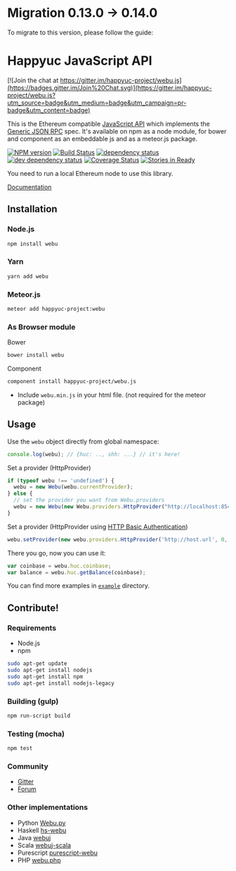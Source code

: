 # Migration 0.13.0 -> 0.14.0

To migrate to this version, please follow the guide:

# Happyuc JavaScript API

[![Join the chat at https://gitter.im/happyuc-project/webu.js](https://badges.gitter.im/Join%20Chat.svg)](https://gitter.im/happyuc-project/webu.js?utm_source=badge&utm_medium=badge&utm_campaign=pr-badge&utm_content=badge)

This is the Ethereum compatible [JavaScript API](https://github.com/happyuc-project/wiki/wiki/JavaScript-API)
which implements the [Generic JSON RPC](https://github.com/happyuc-project/wiki/wiki/JSON-RPC) spec. It's available on npm as a node module, for bower and component as an embeddable js and as a meteor.js package.

[![NPM version][npm-image]][npm-url] [![Build Status][travis-image]][travis-url] [![dependency status][dep-image]][dep-url] [![dev dependency status][dep-dev-image]][dep-dev-url] [![Coverage Status][coveralls-image]][coveralls-url] [![Stories in Ready][waffle-image]][waffle-url]

You need to run a local Ethereum node to use this library.

[Documentation](https://github.com/happyuc-project/wiki/wiki/JavaScript-API)

## Installation

### Node.js

```bash
npm install webu
```

### Yarn

```bash
yarn add webu
```

### Meteor.js

```bash
meteor add happyuc-project:webu
```

### As Browser module
Bower

```bash
bower install webu
```

Component

```bash
component install happyuc-project/webu.js
```

* Include `webu.min.js` in your html file. (not required for the meteor package)

## Usage
Use the `webu` object directly from global namespace:

```js
console.log(webu); // {huc: .., shh: ...} // it's here!
```

Set a provider (HttpProvider)

```js
if (typeof webu !== 'undefined') {
  webu = new Webu(webu.currentProvider);
} else {
  // set the provider you want from Webu.providers
  webu = new Webu(new Webu.providers.HttpProvider("http://localhost:8545"));
}
```

Set a provider (HttpProvider using [HTTP Basic Authentication](https://en.wikipedia.org/wiki/Basic_access_authentication))

```js
webu.setProvider(new webu.providers.HttpProvider('http://host.url', 0, BasicAuthUsername, BasicAuthPassword));
```

There you go, now you can use it:

```js
var coinbase = webu.huc.coinbase;
var balance = webu.huc.getBalance(coinbase);
```

You can find more examples in [`example`](https://github.com/happyuc-project/webu.js/tree/master/example) directory.


## Contribute!

### Requirements

* Node.js
* npm

```bash
sudo apt-get update
sudo apt-get install nodejs
sudo apt-get install npm
sudo apt-get install nodejs-legacy
```

### Building (gulp)

```bash
npm run-script build
```


### Testing (mocha)

```bash
npm test
```

### Community
 - [Gitter](https://gitter.im/happyuc-project/webu.js?source=orgpage)
 - [Forum](https://forum.happyuc-project.org/categories/happyuc-project-js)


### Other implementations
 - Python [Webu.py](https://github.com/happyuc-project/webu.py)
 - Haskell [hs-webu](https://github.com/airalab/hs-webu)
 - Java [webuj](https://github.com/webuj/webuj)
 - Scala [webuj-scala](https://github.com/mslinn/webuj-scala)
 - Purescript [purescript-webu](https://github.com/f-o-a-m/purescript-webu)
 - PHP [webu.php](https://github.com/sc0Vu/webu.php)


[npm-image]: https://badge.fury.io/js/webu.svg
[npm-url]: https://npmjs.org/package/webu
[travis-image]: https://travis-ci.org/happyuc-project/webu.js.svg
[travis-url]: https://travis-ci.org/happyuc-project/webu.js
[dep-image]: https://david-dm.org/happyuc-project/webu.js.svg
[dep-url]: https://david-dm.org/happyuc-project/webu.js
[dep-dev-image]: https://david-dm.org/happyuc-project/webu.js/dev-status.svg
[dep-dev-url]: https://david-dm.org/happyuc-project/webu.js#info=devDependencies
[coveralls-image]: https://coveralls.io/repos/happyuc-project/webu.js/badge.svg?branch=master
[coveralls-url]: https://coveralls.io/r/happyuc-project/webu.js?branch=master
[waffle-image]: https://badge.waffle.io/happyuc-project/webu.js.svg?label=ready&title=Ready
[waffle-url]: https://waffle.io/happyuc-project/webu.js

